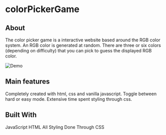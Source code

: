 # colorPickerGame

About
--
The color picker game is a interactive website based around the RGB color system. An RGB color is generated at random. There are three or six colors (depending on difficulty) that you can pick to guess the displayed RGB color. 

![Demo]("https://giphy.com/embed/VhtZElw0gd02yGVhOq")

Main features
-
Completely created with html, css and vanilla javascript.
Toggle between hard or easy mode.
Extensive time spent styling through css.

Built With
-
JavaScript
HTML
All Styling Done Through CSS
